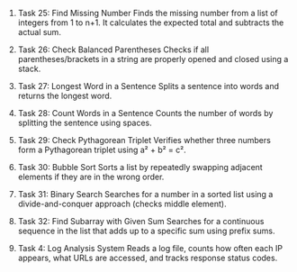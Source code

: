 1. Task 25: Find Missing Number
Finds the missing number from a list of integers from 1 to n+1. It calculates the expected total and subtracts the actual sum.

2. Task 26: Check Balanced Parentheses
Checks if all parentheses/brackets in a string are properly opened and closed using a stack.

3. Task 27: Longest Word in a Sentence
Splits a sentence into words and returns the longest word.

4. Task 28: Count Words in a Sentence
Counts the number of words by splitting the sentence using spaces.

5. Task 29: Check Pythagorean Triplet
Verifies whether three numbers form a Pythagorean triplet using a² + b² = c².

6. Task 30: Bubble Sort
Sorts a list by repeatedly swapping adjacent elements if they are in the wrong order.

7. Task 31: Binary Search
Searches for a number in a sorted list using a divide-and-conquer approach (checks middle element).

8. Task 32: Find Subarray with Given Sum
Searches for a continuous sequence in the list that adds up to a specific sum using prefix sums.

9. Task 4: Log Analysis System
Reads a log file, counts how often each IP appears, what URLs are accessed, and tracks response status codes.
